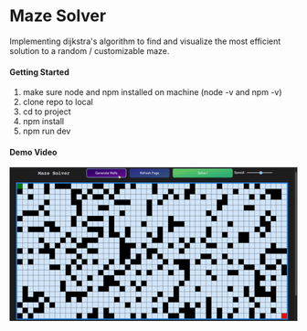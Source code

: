 # Maze Solver
Implementing dijkstra's algorithm to find and visualize the most efficient solution to a random / customizable maze.


#### Getting Started
1. make sure node and npm installed on machine (node -v and npm -v)
2. clone repo to local
3. cd to project
4. npm install
5. npm run dev

#### Demo Video
![](https://github.com/Kevindrayana/Maze-Solver/blob/main/mazeSolverDemo.gif)
